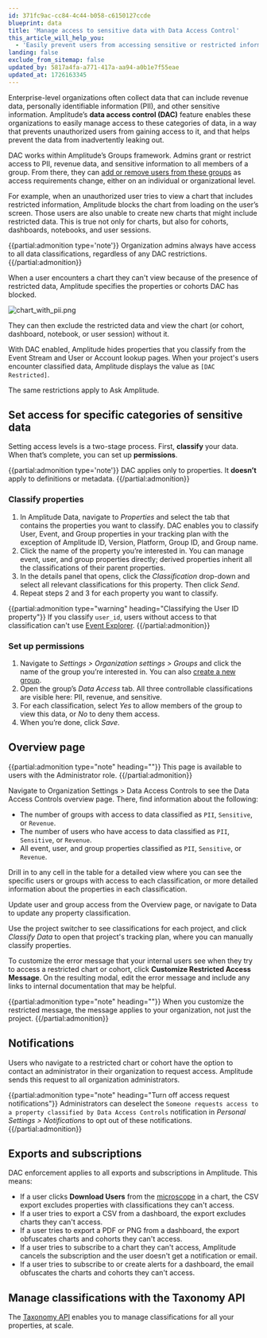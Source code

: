 ```yaml
---
id: 371fc9ac-cc84-4c44-b058-c6150127ccde
blueprint: data
title: 'Manage access to sensitive data with Data Access Control'
this_article_will_help_you:
  - 'Easily prevent users from accessing sensitive or restricted information in Amplitude'
landing: false
exclude_from_sitemap: false
updated_by: 5817a4fa-a771-417a-aa94-a0b1e7f55eae
updated_at: 1726163345
---
```

Enterprise-level organizations often collect data that can include revenue data, personally identifiable information (PII), and other sensitive information. Amplitude’s **data access control (DAC)** feature enables these organizations to easily manage access to these categories of data, in a way that prevents unauthorized users from gaining access to it, and that helps prevent the data from inadvertently leaking out.

DAC works within Amplitude’s Groups framework. Admins grant or restrict access to PII, revenue data, and sensitive information to all members of a group. From there, they can [add or remove users from these groups](/docs/admin/account-management/manage-permission-groups#edit-a-group) as access requirements change, either on an individual or organizational level.

For example, when an unauthorized user tries to view a chart that includes restricted information, Amplitude blocks the chart from loading on the user’s screen. Those users are also unable to create new charts that might include restricted data. This is true not only for charts, but also for cohorts, dashboards, notebooks, and user sessions.

{{partial:admonition type='note'}}
Organization admins always have access to all data classifications, regardless of any DAC restrictions.
{{/partial:admonition}}

When a user encounters a chart they can't view because of the presence of restricted data, Amplitude specifies the properties or cohorts DAC has blocked. 

![chart_with_pii.png](/docs/output/img/account-management/chart_with_pii.png)

They can then exclude the restricted data and view the chart (or cohort, dashboard, notebook, or user session) without it.

With DAC enabled, Amplitude hides properties that you classify from the Event Stream and User or Account lookup pages. When your project's users encounter classified data, Amplitude displays the value as `[DAC Restricted]`.

The same restrictions apply to Ask Amplitude.

## Set access for specific categories of sensitive data

Setting access levels is a two-stage process. First, **classify** your data. When that’s complete, you can set up **permissions**.

{{partial:admonition type='note'}}
DAC applies only to properties. It **doesn’t** apply to definitions or metadata.
{{/partial:admonition}}

### Classify properties

1. In Amplitude Data, navigate to *Properties* and select the tab that contains the properties you want to classify. DAC enables you to classify User, Event, and Group properties in your tracking plan with the exception of Amplitude ID, Version, Platform, Group ID, and Group name.
2. Click the name of the property you’re interested in. You can manage event, user, and group properties directly; derived properties inherit all the classifications of their parent properties.
3. In the details panel that opens, click the *Classification* drop-down and select all relevant classifications for this property. Then click *Send*.
4. Repeat steps 2 and 3 for each property you want to classify.

{{partial:admonition type="warning" heading="Classifying the User ID property"}}
If you classify `user_id`, users without access to that classification can't use [Event Explorer](/docs/analytics/charts/event-explorer).
{{/partial:admonition}}

### Set up permissions

1. Navigate to *Settings > Organization settings > Groups* and click the name of the group you’re interested in. You can also [create a new group](/docs/admin/account-management/manage-permission-groups#create-a-group).
2. Open the group’s *Data Access* tab. All three controllable classifications are visible here: PII, revenue, and sensitive.
3. For each classification, select *Yes* to allow members of the group to view this data, or *No* to deny them access.
4. When you’re done, click *Save*.

## Overview page

{{partial:admonition type="note" heading=""}}
This page is available to users with the Administrator role.
{{/partial:admonition}}

Navigate to Organization Settings > Data Access Controls to see the Data Access Controls overview page. There, find information about the following:

* The number of groups with access to data classified as `PII`, `Sensitive`, or `Revenue`.
* The number of users who have access to data classified as `PII`, `Sensitive`, or `Revenue`.
* All event, user, and group properties classified as `PII`, `Sensitive`, or `Revenue`.

Drill in to any cell in the table for a detailed view where you can see the specific users or groups with access to each classification, or more detailed information about the properties in each classification.

Update user and group access from the Overview page, or navigate to Data to update any property classification.

Use the project switcher to see classifications for each project, and click *Classify Data* to open that project's tracking plan, where you can manually classify properties.

To customize the error message that your internal users see when they try to access a restricted chart or cohort, click **Customize Restricted Access Message**. On the resulting modal, edit the error message and include any links to internal documentation that may be helpful.

{{partial:admonition type="note" heading=""}}
When you customize the restricted message, the message applies to your organization, not just the project.
{{/partial:admonition}}

## Notifications

Users who navigate to a restricted chart or cohort have the option to contact an administrator in their organization to request access. Amplitude sends this request to all organization administrators.

{{partial:admonition type="note" heading="Turn off access request notifications"}}
Administrators can deselect the `Someone requests access to a property classified by Data Access Controls` notification in *Personal Settings > Notifications* to opt out of these notifications.
{{/partial:admonition}}

## Exports and subscriptions

DAC enforcement applies to all exports and subscriptions in Amplitude. This means:

* If a user clicks **Download Users** from the [microscope](/docs/analytics/microscope) in a chart, the CSV export excludes properties with classifications they can't access.
* If a user tries to export a CSV from a dashboard, the export excludes charts they can't access.
* If a user tries to export a PDF or PNG from a dashboard, the export obfuscates charts and cohorts they can't access.
* If a user tries to subscribe to a chart they can't access, Amplitude cancels the subscription and the user doesn't get a notification or email.
* If a user tries to subscribe to or create alerts for a dashboard, the email obfuscates the charts and cohorts they can't access.

## Manage classifications with the Taxonomy API

The [Taxonomy API](/docs/apis/analytics/taxonomy) enables you to manage classifications for all your properties, at scale. 